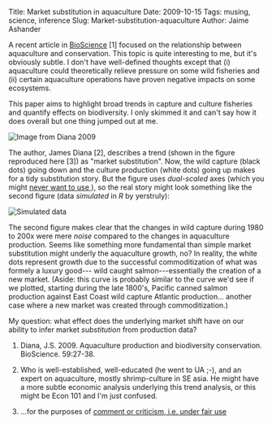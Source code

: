 Title: Market substitution in aquaculture
Date: 2009-10-15
Tags: musing, science, inference
Slug: Market-substitution-aquaculture
Author: Jaime Ashander


A recent article in <a
href="http://sitemaker.umich.edu/diana.lab/files/diana_2009_bioscience.pdf">BioScience</a>
[1] focused on the relationship between aquaculture and
conservation. This topic is quite interesting to me, but it's
obviously subtle. I don't have well-defined thoughts except that (i)
aquaculture could theoretically relieve pressure on some wild
fisheries and (ii) certain aquaculture operations have proven negative
impacts on some ecosystems.

This paper aims to highlight broad trends in capture and culture
fisheries and quantify effects on biodiversity. I only skimmed it and
can't say how it does overall but one thing jumped out at me.

![Image from Diana 2009]({filename}/images/sub.png)

The author, James Diana [2], describes a trend (shown in the figure
reproduced here [3]) as "market substitution". Now, the wild capture
(black dots) going down and the culture production (white dots) going
up makes for a tidy substitution story. But the figure uses
_dual-scaled_ axes (which you might <a
href="http://www.perceptualedge.com/articles/visual_business_intelligence/dual-scaled_axes.pdf">
never want to use </a>), so the real story might look something like
the second figure (data _simulated_ in _R_ by yerstruly):

![Simulated data]({filename}/images/rsim.png)

The second figure makes clear that the changes in wild capture during
1980 to 200x were mere _noise_ compared to the changes in aquaculture
production. Seems like something more fundamental than simple market
substitution might underly the aquaculture growth, no? In reality, the
white dots represent growth due to the successful commoditization of
what was formely a luxury good--- wild caught salmon---essentially the
creation of a new market. (Aside: this curve is probably similar to
the curve we'd see if we plotted, starting during the late 1800's,
Pacific canned salmon production against East Coast wild capture
Atlantic production... another case where a new market was created
through commoditization.)

My question: what effect does the underlying market shift have on our
ability to infer market _substitution_ from production data?


<refs>

1. Diana, J.S.  2009.  Aquaculture production and biodiversity conservation.  BioScience. 59:27-38.

2. Who is well-established, well-educated (he went to UA ;-), and an expert on aquaculture, mostly shrimp-culture in SE asia. He might have a more subtle economic analysis underlying this trend analysis, or this might be Econ 101 and I'm just confused.

3. ...for the purposes of <a href="http://fairuse.stanford.edu/Copyright_and_Fair_Use_Overview/chapter9/9-a.html">comment or criticism, i.e. under fair use</a>

</refs>

<!--
xyr = 1980:2005
plot(xyr, exp(seq(log(14),log(4),len=length(xyr))), ylim=c(0,1400),type='o', col='black', pch=19, xlab='year', ylab='million tons')
points(xyr,exp(seq(log(14),log(1200), len=length(xyr))), type='o')
-->
